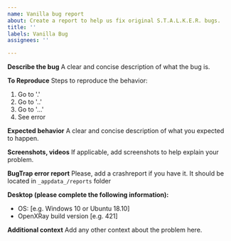 ```yaml
---
name: Vanilla bug report
about: Create a report to help us fix original S.T.A.L.K.E.R. bugs.
title: ''
labels: Vanilla Bug
assignees: ''

---
```


**Describe the bug**
A clear and concise description of what the bug is.

**To Reproduce**
Steps to reproduce the behavior:
1. Go to '.'
2. Go to '..'
3. Go to '...'
4. See error

**Expected behavior**
A clear and concise description of what you expected to happen.

**Screenshots, videos**
If applicable, add screenshots to help explain your problem.

**BugTrap error report**
Please, add a crashreport if you have it. It should be located in `_appdata_/reports` folder

**Desktop (please complete the following information):**
 - OS: [e.g. Windows 10 or Ubuntu 18.10]
 - OpenXRay build version [e.g. 421]

**Additional context**
Add any other context about the problem here.
